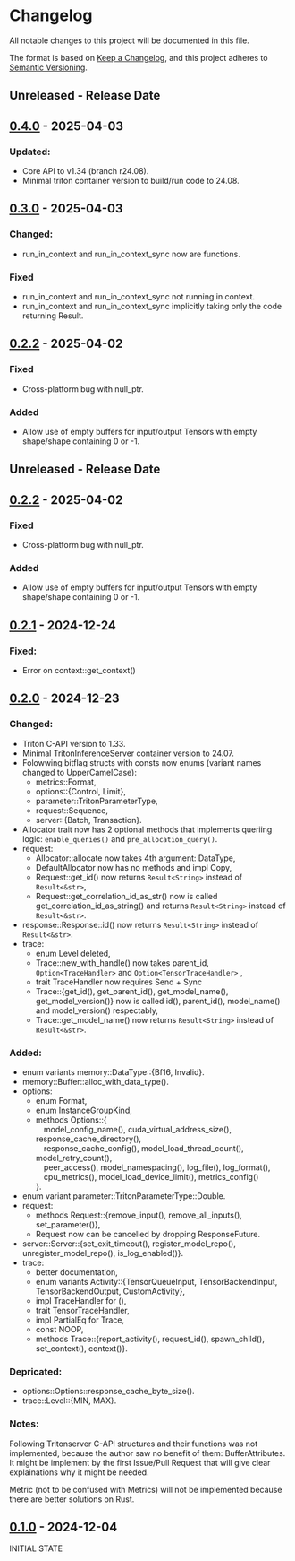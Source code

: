 # Changelog
All notable changes to this project will be documented in this file.

The format is based on [Keep a Changelog](https://keepachangelog.com/en/1.0.0/),
and this project adheres to [Semantic Versioning](https://semver.org/spec/v2.0.0.html).
## Unreleased - Release Date
## [0.4.0](https://github.com/3xMike/tritonserver-rs/tags/0.4.0) - 2025-04-03
### Updated:
- Core API to v1.34 (branch r24.08).
- Minimal triton container version to build/run code to 24.08.

## [0.3.0](https://github.com/3xMike/tritonserver-rs/tags/0.3.0) - 2025-04-03
### Changed:
- run_in_context and run_in_context_sync now are functions.
### Fixed
- run_in_context and run_in_context_sync not running in context.
- run_in_context and run_in_context_sync implicitly taking only the code returning Result.

## [0.2.2](https://github.com/3xMike/tritonserver-rs/tags/0.2.2) - 2025-04-02
### Fixed
- Cross-platform bug with null_ptr.
### Added
- Allow use of empty buffers for input/output Tensors with empty shape/shape containing 0 or -1.

## Unreleased - Release Date

## [0.2.2](https://github.com/3xMike/tritonserver-rs/tags/0.2.2) - 2025-04-02
### Fixed
- Cross-platform bug with null_ptr.
### Added
- Allow use of empty buffers for input/output Tensors with empty shape/shape containing 0 or -1.

## [0.2.1](https://github.com/3xMike/tritonserver-rs/tags/0.2.1) - 2024-12-24
### Fixed:
- Error on context::get_context()

## [0.2.0](https://github.com/3xMike/tritonserver-rs/tags/0.2.0) - 2024-12-23
### Changed:
- Triton C-API version to 1.33.
- Minimal TritonInferenceServer container version to 24.07.
- Folowwing bitflag structs with consts now enums (variant names changed to UpperCamelCase):
    - metrics::Format,
    - options::{Control, Limit},
    - parameter::TritonParameterType,
    - request::Sequence,
    - server::{Batch, Transaction}.
- Allocator trait now has 2 optional methods that implements queriing logic: `enable_queries()` and `pre_allocation_query()`.
- request:
    - Allocator::allocate now takes 4th argument: DataType,
    - DefaultAllocator now has no methods and impl Copy,
    - Request::get_id() now returns `Result<String>` instead of `Result<&str>`,
    - Request::get_correlation_id_as_str() now is called get_correlation_id_as_string() and returns `Result<String>` instead of `Result<&str>`.
- response::Response::id() now returns `Result<String>` instead of `Result<&str>`.
- trace:
    - enum Level deleted,
    - Trace::new_with_handle() now takes parent_id, `Option<TraceHandler>` and `Option<TensorTraceHandler>` ,
    - trait TraceHandler now requires Send + Sync
    - Trace::{get_id(), get_parent_id(), get_model_name(), get_model_version()} now is called id(), parent_id(), model_name() and model_version() respectably,
    - Trace::get_model_name() now returns `Result<String>` instead of `Result<&str>`.

### Added:
- enum variants memory::DataType::{Bf16, Invalid}.
- memory::Buffer::alloc_with_data_type().
- options:
    - enum Format,
    - enum InstanceGroupKind,
    - methods Options::{ \
        &emsp;model_config_name(), cuda_virtual_address_size(), response_cache_directory(), \
        &emsp;response_cache_config(), model_load_thread_count(), model_retry_count(), \
        &emsp;peer_access(), model_namespacing(), log_file(), log_format(), \
        &emsp;cpu_metrics(), model_load_device_limit(), metrics_config() \
    }.
- enum variant parameter::TritonParameterType::Double.
- request:
    - methods Request::{remove_input(), remove_all_inputs(), set_parameter()},
    - Request now can be cancelled by dropping ResponseFuture.
- server::Server::{set_exit_timeout(), register_model_repo(), unregister_model_repo(), is_log_enabled()}.
- trace:
    - better documentation,
    - enum variants Activity::{TensorQueueInput, TensorBackendInput, TensorBackendOutput, CustomActivity},
    - impl TraceHandler for (),
    - trait TensorTraceHandler,
    - impl PartialEq for Trace,
    - const NOOP, 
    - methods Trace::{report_activity(), request_id(), spawn_child(), set_context(), context()}.

### Depricated:
- options::Options::response_cache_byte_size().
- trace::Level::{MIN, MAX}.

### Notes:
Following Tritonserver C-API structures and their functions was not implemented, because the author saw no benefit of them: BufferAttributes. It might be implement by the first Issue/Pull Request that will give clear explainations why it might be needed.

Metric (not to be confused with Metrics) will not be implemented because there are better solutions on Rust.

## [0.1.0](https://github.com/3xMike/tritonserver-rs/tags/0.1.0) - 2024-12-04
INITIAL STATE
